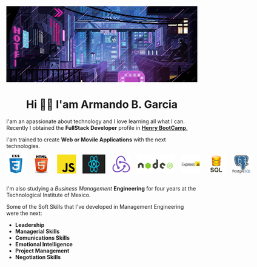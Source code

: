 <img src='baner.gif' height="200px" width="100%">

<h1 align="center" >Hi 👋🏽 I'am Armando B. Garcia</h1>
</hr>

I'am an apassionate about technology and I love learning all what I can. Recently I obtained the **FullStack Developer** profile in <a href="https://www.soyhenry.com" about='_blank'>**Henry BootCamp**.</a>

I'am trained to create **Web or Movile Applications** with the next technologies.

<div style="display: flex; gap: 17px;">
<img src='images/CSS3.png' src='css' height='50px'>
<img src='images/html5_logo.png' src='html' height='50px'>
<img src='images/javascript.png' src='javascript' height='50px'>
<img src='images/react-2.gif' src='react' height='50px' width="60">
<img src='images/redux.png' src='redux' height='50px'>
<img src='images/nodejs.gif' src='node' height='50px'>
<img src='images/express-js.png' src='express' height='50px'>
<img src='images/sql.png' src='sql' height='50px'>
<img src='images/Postgre.png' src='postgres' height='50px'>
</div>
</br>

I'm also studying a _Business Management_ **Engineering** for four years at the Technological Institute of Mexico.

Some of the Soft Skills that I've developed in Management Engineering were the next:

- **Leadership**
- **Managerial Skills**
- **Comunications Skills**
- **Emotional Intelligence**
- **Project Management**
- **Negotiation Skills**
